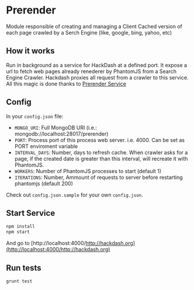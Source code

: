 # Prerender

Module responsible of creating and managing a Client Cached version of each page crawled by a Serch Engine (like, google, bing, yahoo, etc)

## How it works
Run in background as a service for HackDash at a defined port. It expose a url to fetch web pages already renederer by PhantomJS from a Search Engine Crawler. Hackdash proxies all request from a crawler to this service.  
All this magic is done thanks to [Prerender Service](https://github.com/prerender/prerender)

## Config

In your `config.json` file:

* `MONGO_URI`: Full MongoDB URI (i.e.: mongodb://localhost:28017/prerender)
* `PORT`: Process port of this process web server. i.e. 4000. Can be set as PORT enviroment variable
* `INTERVAL_DAYS`: Number, days to refresh cache. When crawler asks for a page, if the created date is greater than this interval, will recreate it with PhantomJS.
* `WORKERS`: Number of PhantomJS processes to start (default 1)
* `ITERATIONS`: Number, Ammount of requests to server before restarting phantomjs (default 200)

Check out `config.json.sample` for your own `config.json`.

## Start Service
```bash
npm install
npm start
```
And go to [http://localhost:4000/http://hackdash.org](http://localhost:4000/http://hackdash.org)

## Run tests
```
grunt test
```


